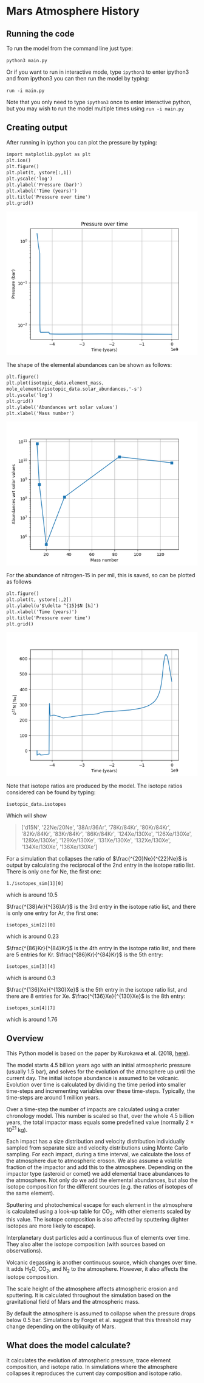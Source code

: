 # Mars Atmosphere History
## Running the code
To run the model from the command line just type:

`python3 main.py`

Or if you want to run in interactive mode, type
`ipython3`
to enter ipython3 and from ipython3 you can then run the model by typing:

`run -i main.py `

Note that you only need to type `ipython3` once to enter interactive python, but you may wish to run the model multiple times using `run -i main.py`

## Creating output
After running in ipython you can plot the pressure by typing:

    import matplotlib.pyplot as plt
    plt.ion()
    plt.figure()
    plt.plot(t, ystore[:,1])
    plt.yscale('log')
    plt.ylabel('Pressure (bar)')
    plt.xlabel('Time (years)')
    plt.title('Pressure over time')
    plt.grid()

![](images/pressure.png)

The shape of the elemental abundances can be shown as follows:

    plt.figure()
    plt.plot(isotopic_data.element_mass, mole_elements/isotopic_data.solar_abundances,'-s')
    plt.yscale('log')
    plt.grid()
    plt.ylabel('Abundances wrt solar values')
    plt.xlabel('Mass number')
    
![](images/abundances.png)

For the abundance of nitrogen-15 in per mil, this is saved, so can be plotted as follows

    plt.figure()
    plt.plot(t, ystore[:,2])
    plt.ylabel(u'$\delta ^{15}$N [‰]')
    plt.xlabel('Time (years)')
    plt.title('Pressure over time')
    plt.grid()
	
![](images/nitrogen.png)


Note that isotope ratios are produced by the model. The isotope ratios considered can be found by typing:

	isotopic_data.isotopes
	
Which will show
> ['d15N',
 '22Ne/20Ne',
 '38Ar/36Ar',
 '78Kr/84Kr',
 '80Kr/84Kr',
 '82Kr/84Kr',
 '83Kr/84Kr',
 '86Kr/84Kr',
 '124Xe/130Xe',
 '126Xe/130Xe',
 '128Xe/130Xe',
 '129Xe/130Xe',
 '131Xe/130Xe',
 '132Xe/130Xe',
 '134Xe/130Xe',
 '136Xe/130Xe']
 
For a simulation that collapses the ratio of $\frac{^{20}Ne}{^{22}Ne}$ is output by calculating the reciprocal of the 2nd entry in the isotope ratio list. There is only one for Ne, the first one:

	1./isotopes_sim[1][0]
which is around 10.5

$\frac{^{38}Ar}{^{36}Ar}$ is the 3rd entry in the isotope ratio list, and there is only one entry for Ar, the first one:

	isotopes_sim[2][0]
which is around 0.23

$\frac{^{86}Kr}{^{84}Kr}$ is the 4th entry in the isotope ratio list, and there are 5 entries for Kr. $\frac{^{86}Kr}{^{84}Kr}$ is the 5th entry:

	isotopes_sim[3][4]
which is around 0.3

$\frac{^{136}Xe}{^{130}Xe}$ is the 5th entry in the isotope ratio list, and there are 8 entries for Xe. $\frac{^{136}Xe}{^{130}Xe}$ is the 8th entry:

	isotopes_sim[4][7]
which is around 1.76


## Overview
This Python model is based on the paper by Kurokawa et al. (2018, [here](http://dx.doi.org/10.1016/j.icarus.2017.08.020)). 

The model starts 4.5 billion years ago with an initial atmospheric pressure (usually 1.5 bar), and solves for the evolution of the atmosphere up until the current day. The initial isotope abundance is assumed to be volcanic. Evolution over time is calculated by dividing the time period into smaller time-steps and incrementing variables over these time-steps. Typically, the time-steps are around 1 million years. 

Over a time-step the number of impacts are calculated using a crater chronology model. This number is scaled so that, over the whole 4.5 billion years, the total impactor mass equals some predefined value (normally 2 $\times$ 10<sup>21</sup> kg).

Each impact has a size distribution and velocity distribution individually sampled from separate size and velocity distributions using Monte Carlo sampling. For each impact, during a time interval, we calculate the loss of the atmosphere due to atmospheric eroson. We also assume a volatile fraction of the impactor and add this to the atmosphere. Depending on the impactor type (asteroid or comet) we add elemental trace abundances to the atmosphere. Not only do we add the elemental abundances, but also the isotope composition for the different sources (e.g. the ratios of isotopes of the same element).

Sputtering and photochemical escape for each element in the atmosphere is calculated using a look-up table for CO<sub>2</sub>, with other elements scaled by this value. The isotope composition is also affected by sputtering (lighter isotopes are more likely to escape). 

Interplanetary dust particles add a continuous flux of elements over time. They also alter the isotope composition (with sources based on observations). 

Volcanic degassing is another continuous source, which changes over time. It adds H<sub>2</sub>O, CO<sub>2</sub>, and N<sub>2</sub> to the atmosphere. However, it also affects the isotope composition. 

The scale height of the atmosphere affects atmospheric erosion and sputtering. It is calculated throughout the simulation based on the gravitational field of Mars and the atmospheric mass. 

By default the atmosphere is assumed to collapse when the pressure drops below 0.5 bar. Simulations by Forget et al. suggest that this threshold may change depending on the obliquity of Mars. 

## What does the model calculate?
It calculates the evolution of atmospheric pressure, trace element composition, and isotope ratio. In simulations where the atmosphere collapses it reproduces the current day composition and isotope ratio. 
